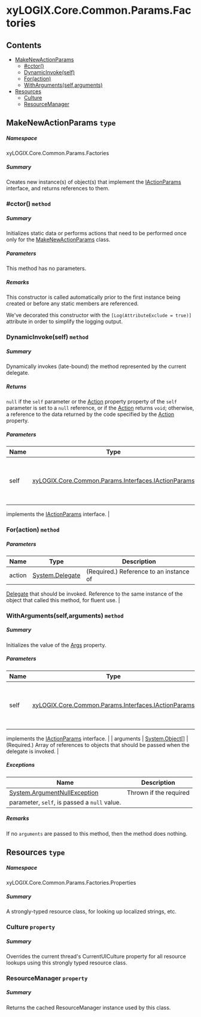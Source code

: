 <a name='assembly'></a>
# xyLOGIX.Core.Common.Params.Factories

## Contents

- [MakeNewActionParams](#T-xyLOGIX-Core-Common-Params-Factories-MakeNewActionParams 'xyLOGIX.Core.Common.Params.Factories.MakeNewActionParams')
  - [#cctor()](#M-xyLOGIX-Core-Common-Params-Factories-MakeNewActionParams-#cctor 'xyLOGIX.Core.Common.Params.Factories.MakeNewActionParams.#cctor')
  - [DynamicInvoke(self)](#M-xyLOGIX-Core-Common-Params-Factories-MakeNewActionParams-DynamicInvoke-xyLOGIX-Core-Common-Params-Interfaces-IActionParams- 'xyLOGIX.Core.Common.Params.Factories.MakeNewActionParams.DynamicInvoke(xyLOGIX.Core.Common.Params.Interfaces.IActionParams)')
  - [For(action)](#M-xyLOGIX-Core-Common-Params-Factories-MakeNewActionParams-For-System-Delegate- 'xyLOGIX.Core.Common.Params.Factories.MakeNewActionParams.For(System.Delegate)')
  - [WithArguments(self,arguments)](#M-xyLOGIX-Core-Common-Params-Factories-MakeNewActionParams-WithArguments-xyLOGIX-Core-Common-Params-Interfaces-IActionParams,System-Object[]- 'xyLOGIX.Core.Common.Params.Factories.MakeNewActionParams.WithArguments(xyLOGIX.Core.Common.Params.Interfaces.IActionParams,System.Object[])')
- [Resources](#T-xyLOGIX-Core-Common-Params-Factories-Properties-Resources 'xyLOGIX.Core.Common.Params.Factories.Properties.Resources')
  - [Culture](#P-xyLOGIX-Core-Common-Params-Factories-Properties-Resources-Culture 'xyLOGIX.Core.Common.Params.Factories.Properties.Resources.Culture')
  - [ResourceManager](#P-xyLOGIX-Core-Common-Params-Factories-Properties-Resources-ResourceManager 'xyLOGIX.Core.Common.Params.Factories.Properties.Resources.ResourceManager')

<a name='T-xyLOGIX-Core-Common-Params-Factories-MakeNewActionParams'></a>
## MakeNewActionParams `type`

##### Namespace

xyLOGIX.Core.Common.Params.Factories

##### Summary

Creates new instance(s) of object(s) that implement the
[IActionParams](#T-Core-Common-Params-Interfaces-IActionParams 'Core.Common.Params.Interfaces.IActionParams') interface, and
returns references to them.

<a name='M-xyLOGIX-Core-Common-Params-Factories-MakeNewActionParams-#cctor'></a>
### #cctor() `method`

##### Summary

Initializes static data or performs actions that need to be performed once only
for the
[MakeNewActionParams](#T-xyLOGIX-Core-Common-Params-Factories-MakeNewActionParams 'xyLOGIX.Core.Common.Params.Factories.MakeNewActionParams')
class.

##### Parameters

This method has no parameters.

##### Remarks

This constructor is called automatically prior to the first instance being
created or before any static members are referenced.



We've decorated this constructor with the `[Log(AttributeExclude = true)]`
attribute in order to simplify the logging output.

<a name='M-xyLOGIX-Core-Common-Params-Factories-MakeNewActionParams-DynamicInvoke-xyLOGIX-Core-Common-Params-Interfaces-IActionParams-'></a>
### DynamicInvoke(self) `method`

##### Summary

Dynamically invokes (late-bound) the method represented by the
current delegate.

##### Returns

`null` if the `self` parameter or
the [Action](#P-Core-Common-Params-Interfaces-IActionParams-Action 'Core.Common.Params.Interfaces.IActionParams.Action')
property property of the `self` parameter is set to a
`null` reference, or if the
[Action](#P-Core-Common-Params-Interfaces-IActionParams-Action 'Core.Common.Params.Interfaces.IActionParams.Action') returns
`void`; otherwise, a reference to the data returned by the code specified
by the [Action](#P-Core-Common-Params-Interfaces-IActionParams-Action 'Core.Common.Params.Interfaces.IActionParams.Action')
property.

##### Parameters

| Name | Type | Description |
| ---- | ---- | ----------- |
| self | [xyLOGIX.Core.Common.Params.Interfaces.IActionParams](#T-xyLOGIX-Core-Common-Params-Interfaces-IActionParams 'xyLOGIX.Core.Common.Params.Interfaces.IActionParams') | (Required.) Reference to an instance of an object that
implements the [IActionParams](#T-Core-Common-Params-Interfaces-IActionParams 'Core.Common.Params.Interfaces.IActionParams')
interface. |

<a name='M-xyLOGIX-Core-Common-Params-Factories-MakeNewActionParams-For-System-Delegate-'></a>
### For(action) `method`

##### Parameters

| Name | Type | Description |
| ---- | ---- | ----------- |
| action | [System.Delegate](http://msdn.microsoft.com/query/dev14.query?appId=Dev14IDEF1&l=EN-US&k=k:System.Delegate 'System.Delegate') | (Required.) Reference to an instance of
[Delegate](http://msdn.microsoft.com/query/dev14.query?appId=Dev14IDEF1&l=EN-US&k=k:System.Delegate 'System.Delegate') that should be invoked. Reference to the same
instance of the object that called this method, for fluent use. |

<a name='M-xyLOGIX-Core-Common-Params-Factories-MakeNewActionParams-WithArguments-xyLOGIX-Core-Common-Params-Interfaces-IActionParams,System-Object[]-'></a>
### WithArguments(self,arguments) `method`

##### Summary

Initializes the value of the
[Args](#P-Core-Common-Params-Interfaces-IActionParams-Args 'Core.Common.Params.Interfaces.IActionParams.Args') property.

##### Parameters

| Name | Type | Description |
| ---- | ---- | ----------- |
| self | [xyLOGIX.Core.Common.Params.Interfaces.IActionParams](#T-xyLOGIX-Core-Common-Params-Interfaces-IActionParams 'xyLOGIX.Core.Common.Params.Interfaces.IActionParams') | (Required.) Reference to an instance of an object that
implements the [IActionParams](#T-Core-Common-Params-Interfaces-IActionParams 'Core.Common.Params.Interfaces.IActionParams')
interface. |
| arguments | [System.Object[]](http://msdn.microsoft.com/query/dev14.query?appId=Dev14IDEF1&l=EN-US&k=k:System.Object[] 'System.Object[]') | (Required.) Array of references to objects that should
be passed when the delegate is invoked. |

##### Exceptions

| Name | Description |
| ---- | ----------- |
| [System.ArgumentNullException](http://msdn.microsoft.com/query/dev14.query?appId=Dev14IDEF1&l=EN-US&k=k:System.ArgumentNullException 'System.ArgumentNullException') | Thrown if the required
parameter, `self`, is passed a `null` value. |

##### Remarks

If no `arguments` are passed to this method, then
the method does nothing.

<a name='T-xyLOGIX-Core-Common-Params-Factories-Properties-Resources'></a>
## Resources `type`

##### Namespace

xyLOGIX.Core.Common.Params.Factories.Properties

##### Summary

A strongly-typed resource class, for looking up localized strings, etc.

<a name='P-xyLOGIX-Core-Common-Params-Factories-Properties-Resources-Culture'></a>
### Culture `property`

##### Summary

Overrides the current thread's CurrentUICulture property for all
  resource lookups using this strongly typed resource class.

<a name='P-xyLOGIX-Core-Common-Params-Factories-Properties-Resources-ResourceManager'></a>
### ResourceManager `property`

##### Summary

Returns the cached ResourceManager instance used by this class.
